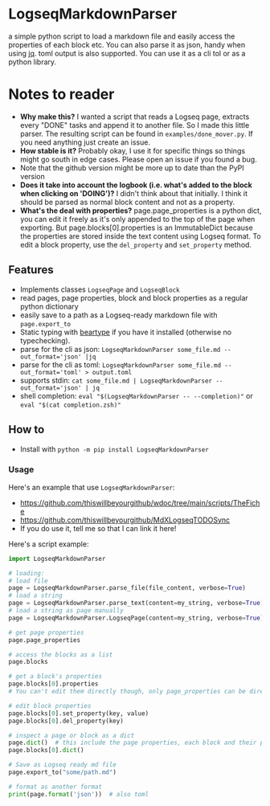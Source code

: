 # LogseqMarkdownParser
a simple python script to load a markdown file and easily access the properties of each block etc. You can also parse it as json, handy when using [jq](https://github.com/jqlang/jq). toml output is also supported. You can use it as a cli tol or as a python library.

# Notes to reader
* **Why make this?** I wanted a script that reads a Logseq page, extracts every "DONE" tasks and append it to another file. So I made this little parser. The resulting script can be found in `examples/done_mover.py`. If you need anything just create an issue.
* **How stable is it?** Probably okay, I use it for specific things so things might go south in edge cases. Please open an issue if you found a bug.
* Note that the github version might be more up to date than the PyPI version
* **Does it take into account the logbook (i.e. what's added to the block when clicking on 'DOING')?** I didn't think about that initially. I think it should be parsed as normal block content and not as a property.
* **What's the deal with properties?** page.page_properties is a python dict, you can edit it freely as it's only appended to the top of the page when exporting. But page.blocks[0].properties is an ImmutableDict because the properties are stored inside the text content using Logseq format. To edit a block property, use the `del_property` and `set_property` method.

## Features
* Implements classes `LogseqPage` and `LogseqBlock`
* read pages, page properties, block and block properties as a regular python dictionary
* easily save to a path as a Logseq-ready markdown file with `page.export_to`
* Static typing with [beartype](https://beartype.readthedocs.io/) if you have it installed (otherwise no typechecking).
* parse for the cli as json: `LogseqMarkdownParser some_file.md --out_format='json' |jq`
* parse for the cli as toml: `LogseqMarkdownParser some_file.md --out_format='toml' > output.toml`
* supports stdin: `cat some_file.md | LogseqMarkdownParser --out_format='json' | jq`
* shell completion: `eval "$(LogseqMarkdownParser -- --completion)"` or `eval "$(cat completion.zsh)"`

## How to
* Install with `python -m pip install LogseqMarkdownParser`

### Usage

Here's an example that use `LogseqMarkdownParser`:
- https://github.com/thiswillbeyourgithub/wdoc/tree/main/scripts/TheFiche
- https://github.com/thiswillbeyourgithub/MdXLogseqTODOSync
- If you do use it, tell me so that I can link it here!

Here's a script example:
``` python
import LogseqMarkdownParser

# loading:
# load file
page = LogseqMarkdownParser.parse_file(file_content, verbose=True)
# load a string
page = LogseqMarkdownParser.parse_text(content=my_string, verbose=True)
# load a string as page manually
page = LogseqMarkdownParser.LogseqPage(content=my_string, verbose=True)

# get page properties
page.page_properties

# access the blocks as a list
page.blocks

# get a block's properties
page.blocks[0].properties
# You can't edit them directly though, only page_properties can be directly edited at this time, see note below

# edit block properties
page.blocks[0].set_property(key, value)
page.blocks[0].del_property(key)

# inspect a page or block as a dict
page.dict()  # this include the page properties, each block and their properties
page.blocks[0].dict()

# Save as Logseq ready md file
page.export_to("some/path.md")

# format as another format
print(page.format('json'))  # also toml
```
